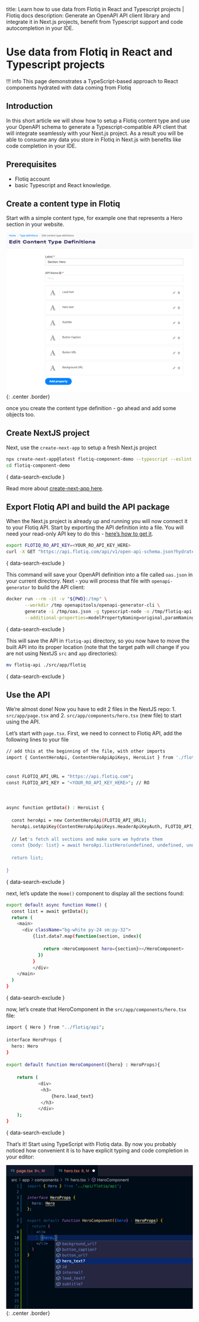 title: Learn how to use data from Flotiq in React and Typescript projects | Flotiq docs
description: Generate an OpenAPI API client library and integrate it in Next.js projects, benefit from Typescript support and code autocompletion in your IDE.

# Use data from Flotiq in React and Typescript projects


!!! info
    This page demonstrates a TypeScript-based approach to React components hydrated with data coming from Flotiq


## Introduction

In this short article we will show how to setup a Flotiq content type and use your OpenAPI schema to generate a Typescript-compatible API client that will integrate seamlessly with your Next.js project. As a result you will be able to consume any data you store in Flotiq in Next.js with benefits like code completion in your IDE.

## Prerequisites

* Flotiq account
* basic Typescript and React knowledge.

## Create a content type in Flotiq

Start with a simple content type, for example one that represents a Hero section in your website.

 ![Content type definition for a Hero section component](images/nextjs-react-typescript-openapi/ctd-preview.png){: .center .border}

once you create the content type definition - go ahead and add some objects too.

## Create NextJS project

Next, use the `create-next-app` to setup a fresh Next.js project

```bash
npx create-next-app@latest flotiq-component-demo --typescript --eslint
cd flotiq-component-demo
```
{ data-search-exclude }

Read more about [create-next-app here](https://nextjs.org/docs/api-reference/create-next-app).

## Export Flotiq API and build the API package

When the Next.js project is already up and running you will now connect it to your Flotiq API. Start by exporting the API definition into a file. You will need your read-only API key to do this - [here’s how to get it](https://flotiq.com/docs/API/?h=api+key#application-api-keys).

```bash
export FLOTIQ_RO_API_KEY=<YOUR_RO_API_KEY_HERE>
curl -X GET "https://api.flotiq.com/api/v1/open-api-schema.json?hydrate=1" -H "X-Auth-Token: ${FLOTIQ_RO_API_KEY}" > oas.json
```
{ data-search-exclude }

This command will save your OpenAPI definition into a file called `oas.json` in your current directory. Next - you will process that file with `openapi-generator` to build the API client:

```bash
docker run --rm -it -v "${PWD}:/tmp" \
       --workdir /tmp openapitools/openapi-generator-cli \
       generate -i /tmp/oas.json -g typescript-node -o /tmp/flotiq-api \
       --additional-properties=modelPropertyNaming=original,paramNaming=original,withNodeImports=true,supportsES6=true,npmName=component-api,npmVersion=0.1.0
```
{ data-search-exclude }

This will save the API in `flotiq-api` directory, so you now have to move the built API into its proper location (note that the target path will change if you are not using NextJS `src` and `app` directories):

```bash
mv flotiq-api ./src/app/flotiq
```
{ data-search-exclude }


## Use the API

We’re almost done! Now you have to edit 2 files in the NextJS repo: 1. `src/app/page.tsx` and 2. `src/app/components/hero.tsx` (new file) to start using the API.

Let’s start with `page.tsx`. First, we need to connect to Flotiq API, add the following lines to your file

```bash
// add this at the beginning of the file, with other imports
import { ContentHeroApi, ContentHeroApiApiKeys, HeroList } from './flotiq/api'


const FLOTIQ_API_URL = "https://api.flotiq.com";
const FLOTIQ_API_KEY = "<YOUR_RO_API_KEY_HERE>"; // RO



async function getData() : HeroList {

  const heroApi = new ContentHeroApi(FLOTIQ_API_URL);
  heroApi.setApiKey(ContentHeroApiApiKeys.HeaderApiKeyAuth, FLOTIQ_API_KEY);

  // let's fetch all sections and make sure we hydrate them 
  const {body: list} = await heroApi.listHero(undefined, undefined, undefined, undefined, 1)
  
  return list;

}
```
{ data-search-exclude }

next, let’s update the `Home()` component to display all the sections found:

```bash
export default async function Home() {
  const list = await getData();
  return (
    <main>
      <div className="bg-white py-24 sm:py-32">
          {list.data?.map(function(section, index){
  
              return <HeroComponent hero={section}></HeroComponent>
            })
          }
          </div>
    </main>
  )
}
```
{ data-search-exclude }

now, let’s create that HeroComponent in the `src/app/components/hero.tsx` file:

```bash
import { Hero } from "../flotiq/api";

interface HeroProps {
  hero: Hero
}

export default function HeroComponent({hero} : HeroProps){
    
    return (
            <div>
             <h3>
                 {hero.lead_text}
             </h3>
            </div>
    );
}
```
{ data-search-exclude }


That’s it! Start using TypeScript with Flotiq data. By now you probably noticed how convenient it is to have explicit typing and code completion in your editor:

 ![IDE autocompleting property names of your objects](images/nextjs-react-typescript-openapi/ide-code-completion.png){: .center .border}

